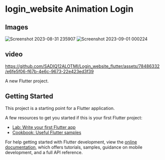 # login_website Animation Login

## Images
![Screenshot 2023-08-31 235907](https://github.com/SADIQ12ALOTMI/Login_website_flutter/assets/78486332/ec62097e-75c9-4f15-b86a-1bd1d26626e4)
![Screenshot 2023-09-01 000224](https://github.com/SADIQ12ALOTMI/Login_website_flutter/assets/78486332/3736b559-0ce3-42c8-9303-317796d0cbb4)
 ## video
 

https://github.com/SADIQ12ALOTMI/Login_website_flutter/assets/78486332/e6fe5f06-f67b-4e6c-9673-22e423ed3f39


A new Flutter project.

## Getting Started

This project is a starting point for a Flutter application.

A few resources to get you started if this is your first Flutter project:

- [Lab: Write your first Flutter app](https://docs.flutter.dev/get-started/codelab)
- [Cookbook: Useful Flutter samples](https://docs.flutter.dev/cookbook)

For help getting started with Flutter development, view the
[online documentation](https://docs.flutter.dev/), which offers tutorials,
samples, guidance on mobile development, and a full API reference.
